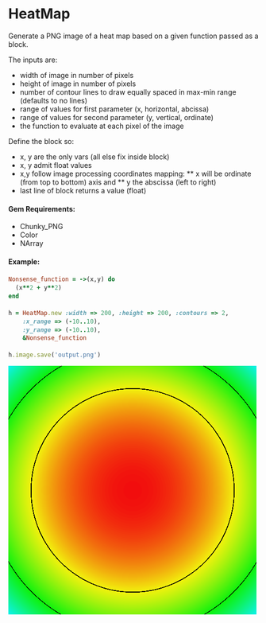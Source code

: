 HeatMap
=======

Generate a PNG image of a heat map based on a given function passed as a block.

The inputs are:
 
 * width of image in number of pixels
 * height of image in number of pixels
 * number of contour lines to draw equally spaced in max-min range (defaults to no lines)
 * range of values for first parameter (x, horizontal, abcissa)
 * range of values for second parameter (y, vertical, ordinate)
 * the function to evaluate at each pixel of the image
    
Define the block so:

 * x, y are the only vars (all else fix inside block)
 * x, y admit float values
 * x,y follow image processing coordinates mapping:
 ** x will be ordinate (from top to bottom) axis and
 ** y the abscissa (left to right)
 * last line of block returns a value (float)

#### Gem Requirements:

* Chunky_PNG
* Color
* NArray

#### Example:

```ruby
Nonsense_function = ->(x,y) do
  (x**2 + y**2)
end

h = HeatMap.new :width => 200, :height => 200, :contours => 2,
    :x_range => (-10..10), 
    :y_range => (-10..10), 
    &Nonsense_function

h.image.save('output.png')
```

![alt text](./output.png "Example Output")


